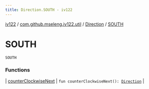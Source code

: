 ```yaml
---
title: Direction.SOUTH - iv122
---
```


[iv122](../../../index.md) / [com.github.mseleng.iv122.util](../../index.md) / [Direction](../index.md) / [SOUTH](.)

# SOUTH

`SOUTH`

### Functions

| [counterClockwiseNext](counter-clockwise-next.md) | `fun counterClockwiseNext(): `[`Direction`](../index.md) |

